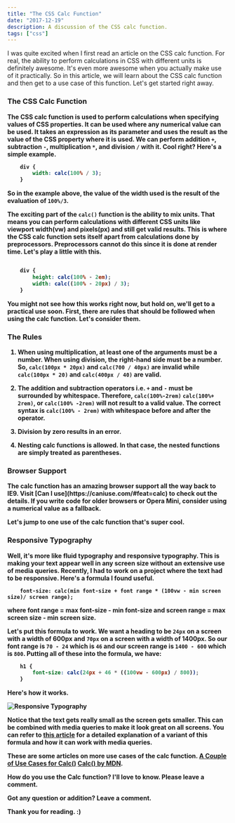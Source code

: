 ```yaml
---
title: "The CSS Calc Function"
date: "2017-12-19"
description: A discussion of the CSS calc function.
tags: ["css"]
---
```


I was quite excited when I first read an article on the CSS calc function. 
For real, the ability to perform calculations in CSS with different units is definitely awesome. It's even more awesome when you actually make use of it practically. So in this article, we will learn about the CSS calc function and then get to a use case of this function. Let's get started right away.

<h3><b>The CSS Calc Function<b></h3>

The CSS calc function is used to perform calculations when specifying values of CSS properties. It can be used where any numerical value can be used. It takes an expression as its parameter and uses the result as the value of the CSS property where it is used. We can perform addition `+`, subtraction `-`, multiplication `*`, and division `/` with it. Cool right? Here's a simple example.

```CSS
    div {
        width: calc(100% / 3);
    }
```
So in the example above, the value of the width used is the result of the evaluation of `100%/3`.

The exciting part of the `calc()` function is the ability to mix units. That means you can perform calculations with different CSS units like viewport width(vw) and pixels(px) and still get valid results. This is where the CSS calc function sets itself apart from calculations done by preprocessors. Preprocessors cannot do this since it is done at render time. Let's play a little with this.

```CSS

    div {
        height: calc(100% - 2em);
        width: calc((100% - 20px) / 3);
    }
```

You might not see how this works right now, but hold on, we'll get to a practical use soon. First, there are rules that should be followed when using the calc function. Let's consider them.

<h3><b>The Rules </b></h3>

1. When using multiplication, at least one of the arguments must be a number. When using division, the right-hand side must be a number. So, `calc(100px * 20px)` and `calc(700 / 40px)` are invalid while `calc(100px * 20)` and `calc(400px / 40)` are valid.

2. The addition and subtraction operators i.e. `+` and `-` must be surrounded by whitespace. Therefore, `calc(100%-2rem)` `calc(100%+ 2rem)`, or `calc(100% -2rem)` will not result to a valid value. The correct syntax is `calc(100% - 2rem)` with whitespace before and after the operator.

3. Division by zero results in an error.

4. Nesting calc functions is allowed. In that case, the nested functions are simply treated as parentheses.

<h3><b>Browser Support</b></h3>
The calc function has an amazing browser support all the way back to IE9. Visit [Can I use](https://caniuse.com/#feat=calc) to check out the details.  If you write code for older browsers or Opera Mini, consider using a numerical value as a fallback.

Let's jump to one use of the calc function that's super cool.

 <h3><b>Responsive Typography</b></h3>

Well, it's more like fluid typography and responsive typography. This is making your text appear well in any screen size without an extensive use of media queries. Recently, I had to work on a project where the text had to be responsive. Here's a formula I found useful. 

```
    font-size: calc(min font-size + font range * (100vw - min screen size)/ screen range);
```

where font range = max font-size - min font-size
and screen range = max screen size - min screen size.

Let's put this formula to work. We want a heading to be `24px` on a screen with a width of 600px and `70px` on a screen with a width of 1400px. So our font range is `70 - 24` which is `46` and our screen range is `1400 - 600` which is `800`. Putting all of these into the formula, we have:

```CSS
    h1 {
        font-size: calc(24px + 46 * ((100vw - 600px) / 800));
    }
```
Here's how it works.

![Responsive Typography](http://res.cloudinary.com/dvj2hbywq/image/upload/v1513715493/Dec-19-2017-8_54-PM_qvjd5g.gif)

Notice that the text gets really small as the screen gets smaller. This can be combined with media queries to make it look great on all screens. You can refer to [this article](https://dev.to/promhize/completely-responsive-css-values-no-not-media-queries-d4l) for a detailed explanation of a variant of this formula and how it can work with media queries.  

These are some articles on more use cases of the calc function.
[A Couple of Use Cases for Calc()](https://css-tricks.com/a-couple-of-use-cases-for-calc/)
[Calc() by MDN](https://developer.mozilla.org/en-US/docs/Web/CSS/calc).

How do you use the Calc function? I'll love to know. Please leave a comment.

Got any question or addition? Leave a comment. 

Thank you for reading. :)